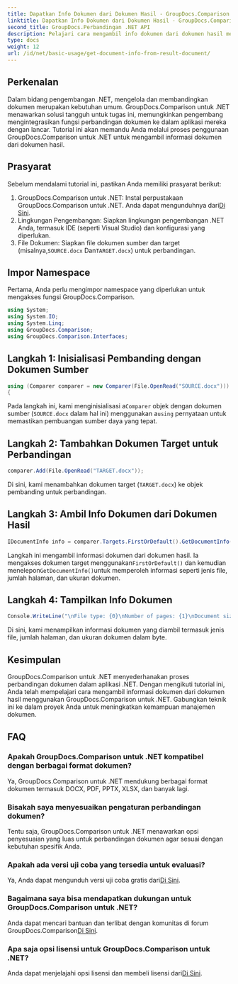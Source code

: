 ```yaml
---
title: Dapatkan Info Dokumen dari Dokumen Hasil - GroupDocs.Comparison untuk .NET
linktitle: Dapatkan Info Dokumen dari Dokumen Hasil - GroupDocs.Comparison untuk .NET
second_title: GroupDocs.Perbandingan .NET API
description: Pelajari cara mengambil info dokumen dari dokumen hasil menggunakan GroupDocs.Comparison untuk .NET. Penjelasan langkah mudah untuk pengembang .NET.
type: docs
weight: 12
url: /id/net/basic-usage/get-document-info-from-result-document/
---
```

## Perkenalan
Dalam bidang pengembangan .NET, mengelola dan membandingkan dokumen merupakan kebutuhan umum. GroupDocs.Comparison untuk .NET menawarkan solusi tangguh untuk tugas ini, memungkinkan pengembang mengintegrasikan fungsi perbandingan dokumen ke dalam aplikasi mereka dengan lancar. Tutorial ini akan memandu Anda melalui proses penggunaan GroupDocs.Comparison untuk .NET untuk mengambil informasi dokumen dari dokumen hasil. 
## Prasyarat
Sebelum mendalami tutorial ini, pastikan Anda memiliki prasyarat berikut:
1. GroupDocs.Comparison untuk .NET: Instal perpustakaan GroupDocs.Comparison untuk .NET. Anda dapat mengunduhnya dari[Di Sini](https://releases.groupdocs.com/comparison/net/).
2. Lingkungan Pengembangan: Siapkan lingkungan pengembangan .NET Anda, termasuk IDE (seperti Visual Studio) dan konfigurasi yang diperlukan.
3.  File Dokumen: Siapkan file dokumen sumber dan target (misalnya,`SOURCE.docx` Dan`TARGET.docx`) untuk perbandingan.

## Impor Namespace
Pertama, Anda perlu mengimpor namespace yang diperlukan untuk mengakses fungsi GroupDocs.Comparison.

```csharp
using System;
using System.IO;
using System.Linq;
using GroupDocs.Comparison;
using GroupDocs.Comparison.Interfaces;
```

## Langkah 1: Inisialisasi Pembanding dengan Dokumen Sumber
```csharp
using (Comparer comparer = new Comparer(File.OpenRead("SOURCE.docx")))
{
```
 Pada langkah ini, kami menginisialisasi a`Comparer` objek dengan dokumen sumber (`SOURCE.docx` dalam hal ini) menggunakan a`using` pernyataan untuk memastikan pembuangan sumber daya yang tepat.
## Langkah 2: Tambahkan Dokumen Target untuk Perbandingan
```csharp
comparer.Add(File.OpenRead("TARGET.docx"));
```
Di sini, kami menambahkan dokumen target (`TARGET.docx`) ke objek pembanding untuk perbandingan.
## Langkah 3: Ambil Info Dokumen dari Dokumen Hasil
```csharp
IDocumentInfo info = comparer.Targets.FirstOrDefault().GetDocumentInfo();
```
 Langkah ini mengambil informasi dokumen dari dokumen hasil. Ia mengakses dokumen target menggunakan`FirstOrDefault()` dan kemudian menelepon`GetDocumentInfo()`untuk memperoleh informasi seperti jenis file, jumlah halaman, dan ukuran dokumen.
## Langkah 4: Tampilkan Info Dokumen
```csharp
Console.WriteLine("\nFile type: {0}\nNumber of pages: {1}\nDocument size: {2} bytes", info.FileType, info.PageCount, info.Size);
```
Di sini, kami menampilkan informasi dokumen yang diambil termasuk jenis file, jumlah halaman, dan ukuran dokumen dalam byte.

## Kesimpulan
GroupDocs.Comparison untuk .NET menyederhanakan proses perbandingan dokumen dalam aplikasi .NET. Dengan mengikuti tutorial ini, Anda telah mempelajari cara mengambil informasi dokumen dari dokumen hasil menggunakan GroupDocs.Comparison untuk .NET. Gabungkan teknik ini ke dalam proyek Anda untuk meningkatkan kemampuan manajemen dokumen.
## FAQ
### Apakah GroupDocs.Comparison untuk .NET kompatibel dengan berbagai format dokumen?
Ya, GroupDocs.Comparison untuk .NET mendukung berbagai format dokumen termasuk DOCX, PDF, PPTX, XLSX, dan banyak lagi.
### Bisakah saya menyesuaikan pengaturan perbandingan dokumen?
Tentu saja, GroupDocs.Comparison untuk .NET menawarkan opsi penyesuaian yang luas untuk perbandingan dokumen agar sesuai dengan kebutuhan spesifik Anda.
### Apakah ada versi uji coba yang tersedia untuk evaluasi?
 Ya, Anda dapat mengunduh versi uji coba gratis dari[Di Sini](https://releases.groupdocs.com/).
### Bagaimana saya bisa mendapatkan dukungan untuk GroupDocs.Comparison untuk .NET?
 Anda dapat mencari bantuan dan terlibat dengan komunitas di forum GroupDocs.Comparison[Di Sini](https://forum.groupdocs.com/c/comparison/12).
### Apa saja opsi lisensi untuk GroupDocs.Comparison untuk .NET?
 Anda dapat menjelajahi opsi lisensi dan membeli lisensi dari[Di Sini](https://purchase.groupdocs.com/buy).